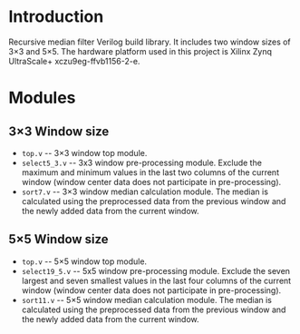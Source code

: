 # Introduction
Recursive median filter Verilog build library. It includes two window sizes of 3×3 and 5×5. The hardware platform used in this project is Xilinx Zynq UltraScale+ xczu9eg-ffvb1156-2-e.
# Modules
## 3×3 Window size
* `top.v` -- 3×3 window top module.
* `select5_3.v` -- 3x3 window pre-processing module. Exclude the maximum and minimum values in the last two columns of the current window (window center data does not participate in pre-processing).
* `sort7.v` -- 3×3 window median calculation module. The median is calculated using the preprocessed data from the previous window and the newly added data from the current window.
## 5×5 Window size
* `top.v` -- 5×5 window top module.
* `select19_5.v` -- 5x5 window pre-processing module. Exclude the seven largest and seven smallest values in the last four columns of the current window (window center data does not participate in pre-processing).
* `sort11.v` -- 5×5 window median calculation module. The median is calculated using the preprocessed data from the previous window and the newly added data from the current window.
